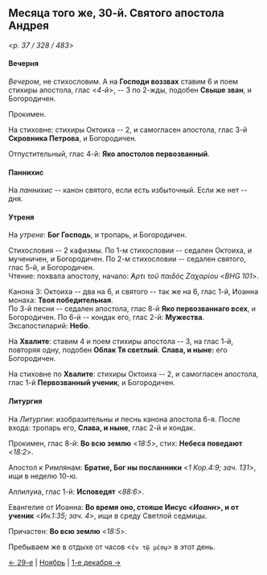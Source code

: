 
## Месяца того же, 30-й. Святого апостола Андрея 

<*p. 37 / 328 / 483*>

#### Вечерня

*Вечером*, не стихословим. А на **Господи воззвах** ставим 6 и поем стихиры апостола, глас <*4-й*>, -- 
3 по 2-жды, подобен **Свыше зван**, и Богородичен. 

Прокимен. 

На стиховне: стихиры Октоиха -- 2, и самогласен апостола, глас 3-й **Скровника Петрова**, и Богородичен. 

Отпустительный, глас 4-й: **Яко апостолов первозванный**. 

#### Паннихис

На *паннихис* -- канон святого, если есть избыточный. Если же нет -- дня. 

#### Утреня

На *утрене*: **Бог Господь**, и тропарь, и Богородичен. 

Стихословия -- 2 кафизмы. 
По 1-м стихословии -- седален Октоиха, и мученичен, и Богородичен. 
По 2-м стихословии -- седален святого, глас 5-й, и Богородичен.   
Чтение: похвала апостолу, начало: *̓́Αρτι τοῦ παιδὸς Ζαχαρίου* <*BHG 101*>.  

Канона 3: Октоиха -- два на 6, и святого -- так же на 6, глас 1-й, Иоанна монаха: **Твоя победительная**.  
По 3-й песни -- седален апостола, глас 8-й **Яко первозваннаго всех**, и Богородичен. 
По 6-й -- кондак его, глас 2-й: **Мужества**.  
Эксапостиларий: **Небо**.

На **Хвалите**: ставим 4 и поем стихиры апостола -- 3, на глас 1-й, повторяя одну, подобен **Облак Тя светлый**. 
**Слава, и ныне:** его Богородичен. 

На стиховне по **Хвалите**: стихиры Октоиха -- 2, и самогласен апостола, глас 1-й **Первозванный ученик**, 
и Богородичен. 

#### Литургия

На *Литургии*: изобразительны и песнь канона апостола 6-я. 
После входа: тропарь его, **Слава, и ныне**, глас 2-й и кондак. 

Прокимен, глас 8-й: **Во всю землю** <*18:5*>, стих: **Небеса поведают** <*18:2*>. 
 
Апостол к Римлянам: **Братие, Бог ны посланники** <*1 Кор.4:9; зач. 131*>, ищи в неделю 10-ю. 

Аллилуиа, глас 1-й: **Исповедят** <*88:6*>. 

Евангелие от Иоанна: **Во время оно, стояше Иисус <*Иоанн*>, и от ученик** <*Ин.1:35; зач. 4*>, ищи в среду 
Светлой седмицы. 

Причастен: **Во всю землю** <*18:5*>.

Пребываем же в отдыхе от часов <`ἐν τῷ μέσῳ`> в этот день. 

[← 29-е](11_29_EUR.ru.md) | [Ноябрь](README.md#30-й) | [1-е декабря →](../12_december/12_01_EUR.ru.md) 
